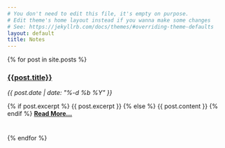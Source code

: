 ```yaml
---
# You don't need to edit this file, it's empty on purpose.
# Edit theme's home layout instead if you wanna make some changes
# See: https://jekyllrb.com/docs/themes/#overriding-theme-defaults
layout: default
title: Notes
---
```

{% for post in site.posts %}
  <div style="padding-bottom:25px;" id="post-short">
    <a href="{{site.url}}{{site.baseurl}}{{post.url}}">
      <h3>{{post.title}}</h3>
    </a>
    <i>{{ post.date | date: "%-d %b %Y" }}</i>
    <p>
      {% if post.excerpt %}
        {{ post.excerpt }}
      {% else %}
        {{ post.content }}
      {% endif %}
          <a href="{{site.url}}{{site.baseurl}}{{post.url}}">
      <b>Read More...</b>
    </a>
    </p>
  </div>
{% endfor %}
